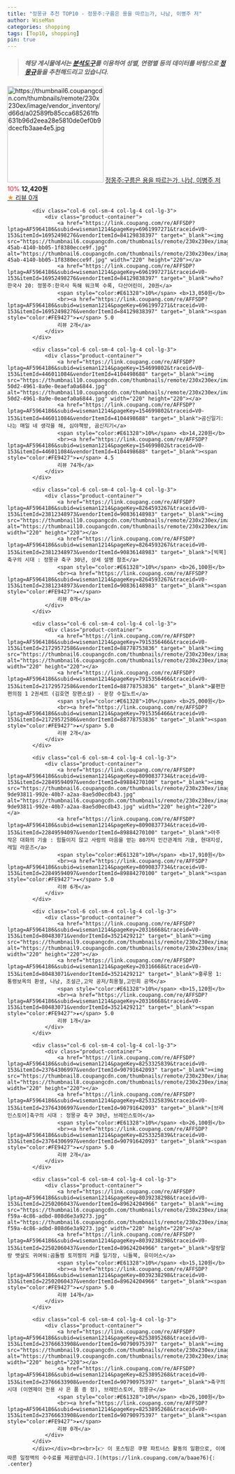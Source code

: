 ```yaml
---
title: "정몽규 추천 TOP10 - 정몽주:구름은 용을 따르는가, 나남, 이병주 저"
author: WiseMan
categories: shopping
tags: [Top10, shopping]
pin: true
---
```


> ##### 해당 게시물에서는 [**분석도구**](https://itemscout.io/)를 이용하여 **성별**, **연령별** 등의 데이터를 바탕으로 [**정몽규**](https://link.coupang.com/a/baae76)들을 추천해드리고 있습니다.
<div class="container"><div class="row">
            <div class="col-6 col-sm-4 col-lg-4 col-lg-3">
                <div class="product-container">
                    <a href="https://link.coupang.com/re/AFFSDP?lptag=AF5964186&subid=wiseman1214&pageKey=20262116&traceid=V0-153&itemId=80404051&vendorItemId=3521429235" target="_blank"><img src="https://thumbnail6.coupangcdn.com/thumbnails/remote/230x230ex/image/vendor_inventory/d66d/a02589fb85cca685261fb631b96d2eea28e5810de0ef0b9dcecfb3aae4e5.jpg" alt="https://thumbnail6.coupangcdn.com/thumbnails/remote/230x230ex/image/vendor_inventory/d66d/a02589fb85cca685261fb631b96d2eea28e5810de0ef0b9dcecfb3aae4e5.jpg" width="220" height="220"></a>
                    <a href="https://link.coupang.com/re/AFFSDP?lptag=AF5964186&subid=wiseman1214&pageKey=20262116&traceid=V0-153&itemId=80404051&vendorItemId=3521429235" target="_blank">정몽주:구름은 용을 따르는가, 나남, 이병주 저</a>
                    <span style="color:#E61328">10%</span> <b>12,420원</b>
                    <br><a href="https://link.coupang.com/re/AFFSDP?lptag=AF5964186&subid=wiseman1214&pageKey=20262116&traceid=V0-153&itemId=80404051&vendorItemId=3521429235" target="_blank"><span style="color:#FE9427">★</span> 
                    리뷰 0개</a>
                </div>
            </div>
            
            <div class="col-6 col-sm-4 col-lg-4 col-lg-3">
                <div class="product-container">
                    <a href="https://link.coupang.com/re/AFFSDP?lptag=AF5964186&subid=wiseman1214&pageKey=6961997271&traceid=V0-153&itemId=16952498276&vendorItemId=84129838397" target="_blank"><img src="https://thumbnail6.coupangcdn.com/thumbnails/remote/230x230ex/image/retail/images/2022/12/01/11/4/ad313411-45ab-4140-bb05-1f8380ecce9f.jpg" alt="https://thumbnail6.coupangcdn.com/thumbnails/remote/230x230ex/image/retail/images/2022/12/01/11/4/ad313411-45ab-4140-bb05-1f8380ecce9f.jpg" width="220" height="220"></a>
                    <a href="https://link.coupang.com/re/AFFSDP?lptag=AF5964186&subid=wiseman1214&pageKey=6961997271&traceid=V0-153&itemId=16952498276&vendorItemId=84129838397" target="_blank">who? 한국사 20: 정몽주:한국사 독해 워크북 수록, 다산어린이, 20권</a>
                    <span style="color:#E61328">10%</span> <b>13,050원</b>
                    <br><a href="https://link.coupang.com/re/AFFSDP?lptag=AF5964186&subid=wiseman1214&pageKey=6961997271&traceid=V0-153&itemId=16952498276&vendorItemId=84129838397" target="_blank"><span style="color:#FE9427">★</span> 5.0
                    리뷰 2개</a>
                </div>
            </div>
            
            <div class="col-6 col-sm-4 col-lg-4 col-lg-3">
                <div class="product-container">
                    <a href="https://link.coupang.com/re/AFFSDP?lptag=AF5964186&subid=wiseman1214&pageKey=154699802&traceid=V0-153&itemId=446011084&vendorItemId=4104498688" target="_blank"><img src="https://thumbnail10.coupangcdn.com/thumbnails/remote/230x230ex/image/retail/images/2018/11/05/11/2/447ca8d1-50d2-4961-8a9e-0eaefa0a6844.jpg" alt="https://thumbnail10.coupangcdn.com/thumbnails/remote/230x230ex/image/retail/images/2018/11/05/11/2/447ca8d1-50d2-4961-8a9e-0eaefa0a6844.jpg" width="220" height="220"></a>
                    <a href="https://link.coupang.com/re/AFFSDP?lptag=AF5964186&subid=wiseman1214&pageKey=154699802&traceid=V0-153&itemId=446011084&vendorItemId=4104498688" target="_blank">곰신일기:나는 매일 네 생각을 해, 심야책방, 곰신지기</a>
                    <span style="color:#E61328">10%</span> <b>14,220원</b>
                    <br><a href="https://link.coupang.com/re/AFFSDP?lptag=AF5964186&subid=wiseman1214&pageKey=154699802&traceid=V0-153&itemId=446011084&vendorItemId=4104498688" target="_blank"><span style="color:#FE9427">★</span> 4.5
                    리뷰 74개</a>
                </div>
            </div>
            
            <div class="col-6 col-sm-4 col-lg-4 col-lg-3">
                <div class="product-container">
                    <a href="https://link.coupang.com/re/AFFSDP?lptag=AF5964186&subid=wiseman1214&pageKey=8264593267&traceid=V0-153&itemId=23812348973&vendorItemId=90836148983" target="_blank"><img src="https://thumbnail10.coupangcdn.com/thumbnails/remote/230x230ex/image/vendor_inventory/59df/4775f4ff2f0efc208b3d6905746b22fc8a31220995f0615b7b3f464a9c4c.jpg" alt="https://thumbnail10.coupangcdn.com/thumbnails/remote/230x230ex/image/vendor_inventory/59df/4775f4ff2f0efc208b3d6905746b22fc8a31220995f0615b7b3f464a9c4c.jpg" width="220" height="220"></a>
                    <a href="https://link.coupang.com/re/AFFSDP?lptag=AF5964186&subid=wiseman1214&pageKey=8264593267&traceid=V0-153&itemId=23812348973&vendorItemId=90836148983" target="_blank">[빅북] 축구의 시대 : 정몽규 축구 30년, 상세 설명 참조</a>
                    <span style="color:#E61328">10%</span> <b>26,100원</b>
                    <br><a href="https://link.coupang.com/re/AFFSDP?lptag=AF5964186&subid=wiseman1214&pageKey=8264593267&traceid=V0-153&itemId=23812348973&vendorItemId=90836148983" target="_blank"><span style="color:#FE9427">★</span> 
                    리뷰 0개</a>
                </div>
            </div>
            
            <div class="col-6 col-sm-4 col-lg-4 col-lg-3">
                <div class="product-container">
                    <a href="https://link.coupang.com/re/AFFSDP?lptag=AF5964186&subid=wiseman1214&pageKey=7915356466&traceid=V0-153&itemId=21729572586&vendorItemId=88778753836" target="_blank"><img src="https://thumbnail6.coupangcdn.com/thumbnails/remote/230x230ex/image/vendor_inventory/6034/6dea2172ca4f8c6089b97eea23c82a66e269431e82f962b854be18b06ee6.jpg" alt="https://thumbnail6.coupangcdn.com/thumbnails/remote/230x230ex/image/vendor_inventory/6034/6dea2172ca4f8c6089b97eea23c82a66e269431e82f962b854be18b06ee6.jpg" width="220" height="220"></a>
                    <a href="https://link.coupang.com/re/AFFSDP?lptag=AF5964186&subid=wiseman1214&pageKey=7915356466&traceid=V0-153&itemId=21729572586&vendorItemId=88778753836" target="_blank">불편한 편의점 1 2권세트 (김호연 장편소설) - 문장 수집노트</a>
                    <span style="color:#E61328">10%</span> <b>25,000원</b>
                    <br><a href="https://link.coupang.com/re/AFFSDP?lptag=AF5964186&subid=wiseman1214&pageKey=7915356466&traceid=V0-153&itemId=21729572586&vendorItemId=88778753836" target="_blank"><span style="color:#FE9427">★</span> 5.0
                    리뷰 2개</a>
                </div>
            </div>
            
            <div class="col-6 col-sm-4 col-lg-4 col-lg-3">
                <div class="product-container">
                    <a href="https://link.coupang.com/re/AFFSDP?lptag=AF5964186&subid=wiseman1214&pageKey=8090837734&traceid=V0-153&itemId=22849594097&vendorItemId=89884270100" target="_blank"><img src="https://thumbnail6.coupangcdn.com/thumbnails/remote/230x230ex/image/retail/images/934834127906751-9de93811-992e-40b7-a2aa-8ae5d0ecdb43.jpg" alt="https://thumbnail6.coupangcdn.com/thumbnails/remote/230x230ex/image/retail/images/934834127906751-9de93811-992e-40b7-a2aa-8ae5d0ecdb43.jpg" width="220" height="220"></a>
                    <a href="https://link.coupang.com/re/AFFSDP?lptag=AF5964186&subid=wiseman1214&pageKey=8090837734&traceid=V0-153&itemId=22849594097&vendorItemId=89884270100" target="_blank">아주 작은 대화의 기술 : 힘들이지 않고 사람의 마음을 얻는 80가지 인간관계의 기술, 현대지성, 레일 라운즈</a>
                    <span style="color:#E61328">10%</span> <b>17,910원</b>
                    <br><a href="https://link.coupang.com/re/AFFSDP?lptag=AF5964186&subid=wiseman1214&pageKey=8090837734&traceid=V0-153&itemId=22849594097&vendorItemId=89884270100" target="_blank"><span style="color:#FE9427">★</span> 5.0
                    리뷰 6개</a>
                </div>
            </div>
            
            <div class="col-6 col-sm-4 col-lg-4 col-lg-3">
                <div class="product-container">
                    <a href="https://link.coupang.com/re/AFFSDP?lptag=AF5964186&subid=wiseman1214&pageKey=20316668&traceid=V0-153&itemId=80483071&vendorItemId=3521429212" target="_blank"><img src="https://thumbnail9.coupangcdn.com/thumbnails/remote/230x230ex/image/vendor_inventory/4960/698e6d77665337be8d8e89f4d7a27e925eca51961ecacfa1109f281ef20c.jpg" alt="https://thumbnail9.coupangcdn.com/thumbnails/remote/230x230ex/image/vendor_inventory/4960/698e6d77665337be8d8e89f4d7a27e925eca51961ecacfa1109f281ef20c.jpg" width="220" height="220"></a>
                    <a href="https://link.coupang.com/re/AFFSDP?lptag=AF5964186&subid=wiseman1214&pageKey=20316668&traceid=V0-153&itemId=80483071&vendorItemId=3521429212" target="_blank">홍루몽 1: 통령보옥의 환생, 나남, 조설근,고악 공저/최용철,고민희 공역</a>
                    <span style="color:#E61328">10%</span> <b>15,120원</b>
                    <br><a href="https://link.coupang.com/re/AFFSDP?lptag=AF5964186&subid=wiseman1214&pageKey=20316668&traceid=V0-153&itemId=80483071&vendorItemId=3521429212" target="_blank"><span style="color:#FE9427">★</span> 5.0
                    리뷰 1개</a>
                </div>
            </div>
            
            <div class="col-6 col-sm-4 col-lg-4 col-lg-3">
                <div class="product-container">
                    <a href="https://link.coupang.com/re/AFFSDP?lptag=AF5964186&subid=wiseman1214&pageKey=8253325839&traceid=V0-153&itemId=23764306997&vendorItemId=90791642093" target="_blank"><img src="https://thumbnail8.coupangcdn.com/thumbnails/remote/230x230ex/image/vendor_inventory/92d9/628d202135fbc20ce85f5a0052f8013d860753c51e0d6a3abd34e9dffd8e.png" alt="https://thumbnail8.coupangcdn.com/thumbnails/remote/230x230ex/image/vendor_inventory/92d9/628d202135fbc20ce85f5a0052f8013d860753c51e0d6a3abd34e9dffd8e.png" width="220" height="220"></a>
                    <a href="https://link.coupang.com/re/AFFSDP?lptag=AF5964186&subid=wiseman1214&pageKey=8253325839&traceid=V0-153&itemId=23764306997&vendorItemId=90791642093" target="_blank">[브레인스토어]축구의 시대 : 정몽규 축구 30년, 브레인스토어</a>
                    <span style="color:#E61328">10%</span> <b>26,100원</b>
                    <br><a href="https://link.coupang.com/re/AFFSDP?lptag=AF5964186&subid=wiseman1214&pageKey=8253325839&traceid=V0-153&itemId=23764306997&vendorItemId=90791642093" target="_blank"><span style="color:#FE9427">★</span> 5.0
                    리뷰 2개</a>
                </div>
            </div>
            
            <div class="col-6 col-sm-4 col-lg-4 col-lg-3">
                <div class="product-container">
                    <a href="https://link.coupang.com/re/AFFSDP?lptag=AF5964186&subid=wiseman1214&pageKey=8039238298&traceid=V0-153&itemId=22502060437&vendorItemId=89624204966" target="_blank"><img src="https://thumbnail6.coupangcdn.com/thumbnails/remote/230x230ex/image/retail/images/2024/04/23/11/9/08b80756-f59a-4c86-adbd-808d6e3a9273.jpg" alt="https://thumbnail6.coupangcdn.com/thumbnails/remote/230x230ex/image/retail/images/2024/04/23/11/9/08b80756-f59a-4c86-adbd-808d6e3a9273.jpg" width="220" height="220"></a>
                    <a href="https://link.coupang.com/re/AFFSDP?lptag=AF5964186&subid=wiseman1214&pageKey=8039238298&traceid=V0-153&itemId=22502060437&vendorItemId=89624204966" target="_blank">말랑말랑 뱃살도 귀여워:곰돌찡 토끼찡의 커플 일기장, 니들북, 유미어스</a>
                    <span style="color:#E61328">10%</span> <b>15,120원</b>
                    <br><a href="https://link.coupang.com/re/AFFSDP?lptag=AF5964186&subid=wiseman1214&pageKey=8039238298&traceid=V0-153&itemId=22502060437&vendorItemId=89624204966" target="_blank"><span style="color:#FE9427">★</span> 5.0
                    리뷰 14개</a>
                </div>
            </div>
            
            <div class="col-6 col-sm-4 col-lg-4 col-lg-3">
                <div class="product-container">
                    <a href="https://link.coupang.com/re/AFFSDP?lptag=AF5964186&subid=wiseman1214&pageKey=8253895268&traceid=V0-153&itemId=23766633908&vendorItemId=90790975397" target="_blank"><img src="https://thumbnail9.coupangcdn.com/thumbnails/remote/230x230ex/image/vendor_inventory/f275/d5c3159b6f438eab1ab6d643def73416c31d4f72961d53e894990ea01d72.jpg" alt="https://thumbnail9.coupangcdn.com/thumbnails/remote/230x230ex/image/vendor_inventory/f275/d5c3159b6f438eab1ab6d643def73416c31d4f72961d53e894990ea01d72.jpg" width="220" height="220"></a>
                    <a href="https://link.coupang.com/re/AFFSDP?lptag=AF5964186&subid=wiseman1214&pageKey=8253895268&traceid=V0-153&itemId=23766633908&vendorItemId=90790975397" target="_blank">축구의 시대 (이엔제이 전용 사 은 품 증 정), 브레인스토어, 정몽규</a>
                    <span style="color:#E61328">10%</span> <b>26,100원</b>
                    <br><a href="https://link.coupang.com/re/AFFSDP?lptag=AF5964186&subid=wiseman1214&pageKey=8253895268&traceid=V0-153&itemId=23766633908&vendorItemId=90790975397" target="_blank"><span style="color:#FE9427">★</span> 
                    리뷰 0개</a>
                </div>
            </div>
            </div></div><br><br>[👉 이 포스팅은 쿠팡 파트너스 활동의 일환으로, 이에 따른 일정액의 수수료를 제공받습니다.](https://link.coupang.com/a/baae76){: .center}